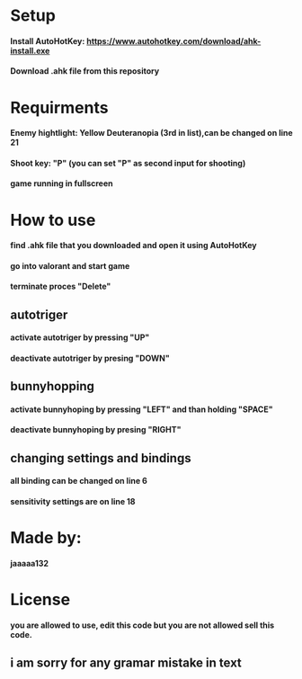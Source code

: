 # Setup
#### Install AutoHotKey: https://www.autohotkey.com/download/ahk-install.exe
#### Download .ahk file from this repository
# Requirments
#### Enemy hightlight: Yellow Deuteranopia (3rd in list),can be changed on line 21
#### Shoot key: "P" (you can set "P" as second input for shooting)
#### game running in fullscreen
# How to use
#### find .ahk file that you downloaded and open it using AutoHotKey
#### go into valorant and start game
#### terminate proces "Delete"
## autotriger
#### activate autotriger by pressing "UP"
#### deactivate autotriger by presing "DOWN"
## bunnyhopping
#### activate bunnyhoping by pressing "LEFT" and than holding "SPACE"
#### deactivate bunnyhoping by presing "RIGHT"
## changing settings and bindings
#### all binding can be changed on line 6
#### sensitivity settings are on line 18
# Made by:
#### jaaaaa132
# License
#### you are allowed to use, edit this code but you are not allowed sell this code.
## i am sorry for any gramar mistake in text



